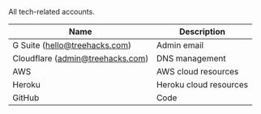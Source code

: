 All tech-related accounts.

| Name      | Description |
| ----------- | ----------- |
| G Suite (hello@treehacks.com) | Admin email |
| Cloudflare (admin@treehacks.com) | DNS management |
| AWS | AWS cloud resources |
| Heroku | Heroku cloud resources |
| GitHub | Code |